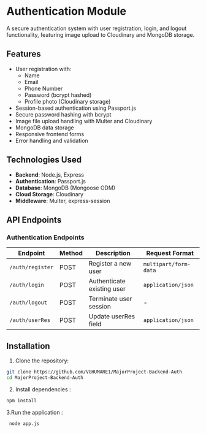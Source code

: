 # Authentication Module

A secure authentication system with user registration, login, and logout functionality, featuring image upload to Cloudinary and MongoDB storage.

## Features

- User registration with:
  - Name
  - Email
  - Phone Number
  - Password (bcrypt hashed)
  - Profile photo (Cloudinary storage)
- Session-based authentication using Passport.js
- Secure password hashing with bcrypt
- Image file upload handling with Multer and Cloudinary
- MongoDB data storage
- Responsive frontend forms
- Error handling and validation

## Technologies Used

- **Backend**: Node.js, Express
- **Authentication**: Passport.js
- **Database**: MongoDB (Mongoose ODM)
- **Cloud Storage**: Cloudinary
- **Middleware**: Multer, express-session



## API Endpoints

### Authentication Endpoints

| Endpoint                | Method | Description                     | Request Format               |
|-------------------------|--------|---------------------------------|------------------------------|
| `/auth/register`    | POST   | Register a new user             | `multipart/form-data`         |
| `/auth/login`       | POST   | Authenticate existing user      | `application/json`            |
| `/auth/logout`      | POST   | Terminate user session          | -                            |
| `/auth/userRes`      | POST   | Update userRes field          | `application/json`            |



## Installation

1. Clone the repository:
```bash
git clone https://github.com/VGHUMARE1/MajorProject-Backend-Auth
cd MajorProject-Backend-Auth
```

2. Install dependencies :
 ```bash
 npm install
```


3.Run the application :
```bash
 node app.js
```
